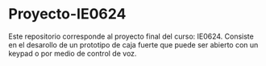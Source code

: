 # Proyecto-IE0624
Este repositorio corresponde al proyecto final del curso: IE0624.
Consiste en el desarollo de un prototipo de caja fuerte que puede ser abierto con un keypad o por medio de control de voz.
